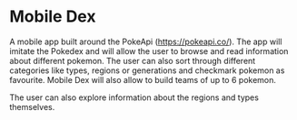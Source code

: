 # Mobile Dex

A mobile app built around the PokeApi (https://pokeapi.co/). The app will imitate the Pokedex and will allow the user to browse and read information about different pokemon. The user can also sort through different categories like types, regions or generations and checkmark pokemon as favourite. Mobile Dex will also allow to build teams of up to 6 pokemon.

The user can also explore information about the regions and types themselves.